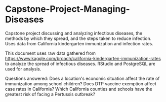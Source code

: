 # Capstone-Project-Managing-Diseases
Capstone project discussing and analyzing infectious diseases, the methods by which they spread, and the steps taken to reduce infection. 
Uses data from California kindergarten immunization and infection rates.

This document uses raw data gathered from https://www.kaggle.com/broach/california-kindergarten-immunization-rates to analyze the spread of infectious diseases.
RStudio and PostgreSQL are used for analysis.

Questions answered:
Does a location's economic situation affect the rate of immunization among school children?
Does DTP vaccine exemption affect case rates in California?
Which California counties and schools have the greatest risk of facing a Pertussis outbreak?
